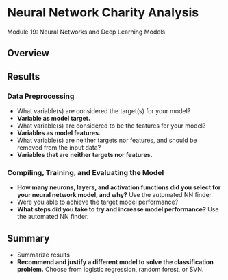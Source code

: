 # Neural Network Charity Analysis
Module 19: Neural Networks and Deep Learning Models

## Overview

## Results

### Data Preprocessing

- What variable(s) are considered the target(s) for your model?
- **Variable as model target.**
- What variable(s) are considered to be the features for your model?
- **Variables as model features.**
- What variable(s) are neither targets nor features, and should be removed from the input data?
- **Variables that are neither targets nor features.**

### Compiling, Training, and Evaluating the Model

- **How many neurons, layers, and activation functions did you select for your neural network model, and why?** Use the automated NN finder.
- Were you able to achieve the target model performance?
- **What steps did you take to try and increase model performance?** Use the automated NN finder.

## Summary

- Summarize results
- **Recommend and justify a different model to solve the classification problem.** Choose from logistic regression, random forest, or SVN.
